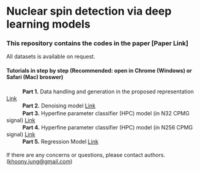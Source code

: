 # Nuclear spin detection via deep learning models
### This repository contains the codes in the paper [Paper Link]

All datasets is available on request.

#### Tutorials in step by step (Recommended: open in Chrome (Windows) or Safari (Mac) broswer)</br>

　　　**Part 1.** Data handling and generation in the proposed representation [Link](https://colab.research.google.com/drive/191nB0zGbcZt4i8mWgRwpDsdfDM0Y0gcC?usp=sharing)</br>
　　　**Part 2.** Denoising model [Link](https://colab.research.google.com/drive/1Ed4Mz6VKSFCNDou73YRJJ4KRqCyNTtmw?usp=sharing) </br>
　　　**Part 3.** Hyperfine parameter classifier (HPC) model (in N32 CPMG signal) [Link](https://colab.research.google.com/drive/1InF_4lNOHv7LwHPWHaU5HICKzmEQjF6p?usp=sharing)</br>
　　　**Part 4.** Hyperfine parameter classifier (HPC) model (in N256 CPMG signal) [Link](https://colab.research.google.com/drive/1YiGKW8sMdoxvQoChHabq4t_-XEK-3jqT?usp=sharing)</br>
　　　**Part 5.** Regression Model [Link](https://colab.research.google.com/drive/1zeYOQjuPerYKOxyRvh84A0Zfk3eCE0Tb?usp=sharing)</br>
</br>
If there are any concerns or questions, please contact authors. (khoony.jung@gmail.com)
